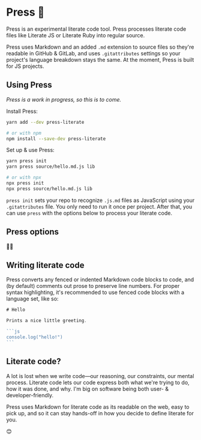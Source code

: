 # Press 💌

Press is an experimental literate code tool. Press processes literate code files like Literate JS or Literate Ruby into regular source.

Press uses Markdown and an added `.md` extension to source files so they're readable in GitHub & GitLab, and uses `.gitattributes` settings so your project's language breakdown stays the same. At the moment, Press is built for JS projects.

## Using Press

*Press is a work in progress, so this is to come.*

Install Press:

```bash
yarn add --dev press-literate

# or with npm
npm install --save-dev press-literate
```

Set up & use Press:

```bash
yarn press init
yarn press source/hello.md.js lib

# or with npx
npx press init
npx press source/hello.md.js lib
```

`press init` sets your repo to recognize `.js.md` files as JavaScript using your `.gitattributes` file. You only need to run it once per project. After that, you can use `press` with the options below to process your literate code.

## Press options

💁‍♂️

## Writing literate code

Press converts any fenced or indented Markdown code blocks to code, and (by default) comments out prose to preserve line numbers. For proper syntax highlighting, it's recommended to use fenced code blocks with a language set, like so:

~~~js
# Hello

Prints a nice little greeting.

```js
console.log("hello!")
```
~~~

## Literate code?

A lot is lost when we write code—our reasoning, our constraints, our mental process. Literate code lets our code express both what we're trying to do, how it was done, and why. I'm big on software being both user- & developer-friendly.

Press uses Markdown for literate code as its readable on the web, easy to pick up, and so it can stay hands-off in how you decide to define literate for you.

😊
